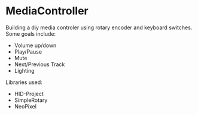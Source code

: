 # MediaController
Building a diy media controler using rotary encoder and keyboard switches. Some goals include:

 - Volume up/down
 - Play/Pause
 - Mute
 - Next/Previous Track
 - Lighting


Libraries used:
 - HID-Project
 - SimpleRotary
 - NeoPixel
